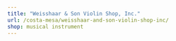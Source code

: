 ```yaml
---
title: "Weisshaar & Son Violin Shop, Inc."
url: /costa-mesa/weisshaar-and-son-violin-shop-inc/
shop: musical instrument
---
```

